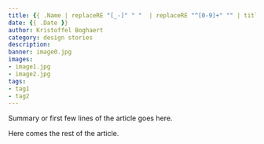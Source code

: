 ```yaml
---
title: {{ .Name | replaceRE "[_-]" " "  | replaceRE "^[0-9]+" "" | title }}
date: {{ .Date }}
author: Kristoffel Boghaert
category: design stories
description:
banner: image0.jpg
images:
- image1.jpg
- image2.jpg
tags:
- tag1
- tag2
---
```


Summary or first few lines of the article goes here.

<!--more-->

Here comes the rest of the article.
